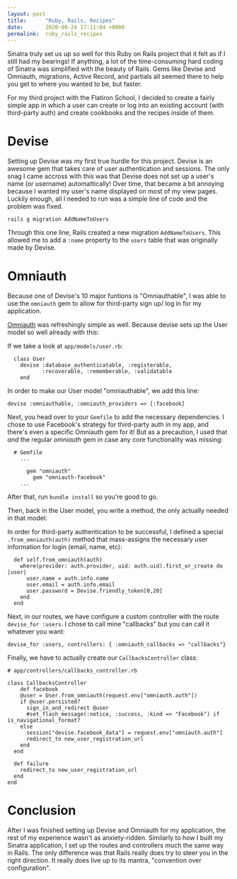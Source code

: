 ```yaml
---
layout: post
title:      "Ruby, Rails, Recipes"
date:       2020-08-24 17:11:04 +0000
permalink:  ruby_rails_recipes
---
```



Sinatra truly set us up so well for this Ruby on Rails project that it felt as if I still had my bearings! If anything, a lot of the time-consuming hard coding of Sinatra was simplified with the beauty of Rails. Gems like Devise and Omniauth, migrations, Active Record, and partials all seemed there to help you get to where you wanted to be, but faster. 

For my third project with the Flatiron School, I decided to create a fairly simple app in which a user can create or log into an existing account (with third-party auth) and create cookbooks and the recipes inside of them. 

# Devise 
Setting up Devise was my first true hurdle for this project. Devise is an awesome gem that takes care of user authentication and sessions. The only snag I came accross with this was that Devise does not set up a user's name (or username) automattically! Over time, that became a bit annoying because I wanted my user's name displayed on most of my view pages. Luckily enough, all I needed to run was a simple line of code and the problem was fixed.

```
rails g migration AddNameToUsers
```

Through this one line, Rails created a new migration `AddNameToUsers`. This allowed me to add a `:name` property to the `users` table that was originally made by Devise. 

# Omniauth
Because one of Devise's 10 major funtions is "Omniauthable", I was able to use the `omniauth` gem to allow for third-party sign up/ log in for my application. 

[Omniauth](https://github.com/omniauth/omniauth) was refreshingly simple as well. Because devise sets up the User model so well already with this:

If we take a look at `app/models/user.rb`: 

```
  class User
    devise :database_authenticatable, :registerable,
           :recoverable, :rememberable, :validatable
	end
```

In order to make our User model "omniauthable", we add this line:

```
devise :omniauthable, :omniauth_providers => [:facebook]
```

Next, you head over to your `Gemfile` to add the necessary dependencies. I chose to use Facebook's strategy for third-party auth in my app, and there's even a specific Omniauth gem for it! But as a precaution, I used that *and* the regular *omniauth* gem in case any core functionality was missing: 

```
  # Gemfile
	...
	
	  gem "omniauth"
		gem "omniauth-facebook"
	...
```

After that, run `bundle install` so you're good to go.

Then, back in the User model, you write a method, the only actually needed in that model:

In order for third-party authentication to be successful, I defined a special `.from_omniauth(auth)` method that mass-assigns the necessary user information for login (email, name, etc):

```
  def self.from_omniauth(auth)
    where(provider: auth.provider, uid: auth.uid).first_or_create do |user|
      user.name = auth.info.name
      user.email = auth.info.email
      user.password = Devise.friendly_token[0,20]
    end
  end
```

Next, in our routes, we have configure a custom controller with the route `devise_for :users`. I chose to call mine "callbacks" but you can call it whatever you want:

```
devise_for :users, controllers: { :omniauth_callbacks => "callbacks"}
```

Finally, we have to actually create our `CallbacksController` class: 

```
# app/controllers/callbacks_controller.rb

class CallbacksController
    def facebook
    @user = User.from_omniauth(request.env["omniauth.auth"])
    if @user.persisted?
      sign_in_and_redirect @user
      #set_flash_message(:notice, :success, :kind => "Facebook") if is_navigational_format?
    else
      session["devise.facebook_data"] = request.env["omniauth.auth"]
      redirect_to new_user_registration_url
    end
  end

  def failure
    redirect_to new_user_registration_url
  end
end
```


# Conclusion
After I was finished setting up Devise and Omniauth for my application, the rest of my experience wasn't as anxiety-ridden. Similarly to how I built my Sinatra application, I set up the routes and controllers much the same way in Rails. The only difference was that Rails really does try to steer you in the right direction. It really does live up to its mantra, "convention over configuration". 
